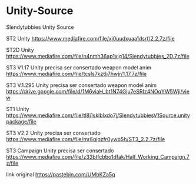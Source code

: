 # Unity-Source
Slendytubbies Unity Source

ST2 Unity https://www.mediafire.com/file/xi0uudxuaa1dsrf/2.2.7z/file

ST2D Unity https://www.mediafire.com/file/n4nmh36ap1xjg14/Slendytubbies_2D.7z/file

ST3 V1.17 Unity precisa ser consertado weapon model anim https://www.mediafire.com/file/tcsls7kz6j7hwjr/1.17.7z/file

ST3 V.1.295 Unity precisa ser consertado weapon model anim https://drive.google.com/file/d/1M6viaH_bt1N74Gju7eSRIz4NOqYW5Wji/view

ST1 Unity https://www.mediafire.com/file/tl8j1sklblxdo7j/SlendytubbiesV1Source.unitypackage/file

ST3 V2.2 Unity precisa ser consertado https://www.mediafire.com/file/mr6qjozfr0ywb5h/ST3_2.2.7z/file

ST3 Campaign Unity precisa ser consertado https://www.mediafire.com/file/z33btfcbbo1dfak/Half_Working_Campaign.7z/file

link original https://pastebin.com/UMbKZa5q
